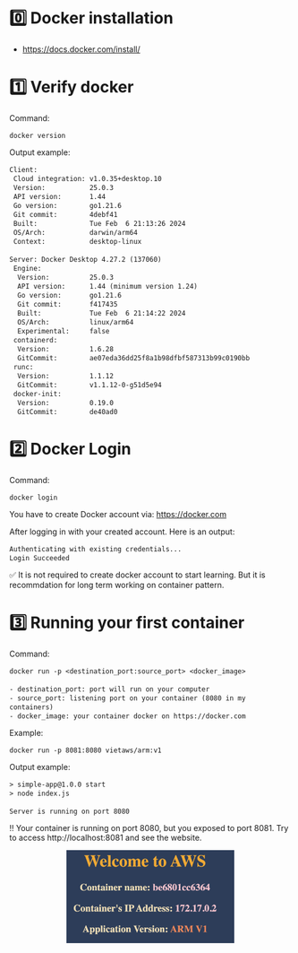 # 0️⃣ Docker installation

- https://docs.docker.com/install/

# 1️⃣ Verify docker

Command:

```
docker version
```

Output example:

```
Client:
 Cloud integration: v1.0.35+desktop.10
 Version:           25.0.3
 API version:       1.44
 Go version:        go1.21.6
 Git commit:        4debf41
 Built:             Tue Feb  6 21:13:26 2024
 OS/Arch:           darwin/arm64
 Context:           desktop-linux

Server: Docker Desktop 4.27.2 (137060)
 Engine:
  Version:          25.0.3
  API version:      1.44 (minimum version 1.24)
  Go version:       go1.21.6
  Git commit:       f417435
  Built:            Tue Feb  6 21:14:22 2024
  OS/Arch:          linux/arm64
  Experimental:     false
 containerd:
  Version:          1.6.28
  GitCommit:        ae07eda36dd25f8a1b98dfbf587313b99c0190bb
 runc:
  Version:          1.1.12
  GitCommit:        v1.1.12-0-g51d5e94
 docker-init:
  Version:          0.19.0
  GitCommit:        de40ad0
```

# 2️⃣ Docker Login

Command:

```
docker login
```

You have to create Docker account via: https://docker.com

After logging in with your created account. Here is an output:

```
Authenticating with existing credentials...
Login Succeeded
```

✅ It is not required to create docker account to start learning. But it is
recommdation for long term working on container pattern.

# 3️⃣ Running your first container

Command:

```
docker run -p <destination_port:source_port> <docker_image>

- destination_port: port will run on your computer
- source_port: listening port on your container (8080 in my containers)
- docker_image: your container docker on https://docker.com
```

Example:

```
docker run -p 8081:8080 vietaws/arm:v1
```

Output example:

```
> simple-app@1.0.0 start
> node index.js

Server is running on port 8080
```

‼️ Your container is running on port 8080, but you exposed to port 8081. Try to
access http://localhost:8081 and see the website.

<img src="../images/img1.png" alt="Your first website" style="width: 300px;display: block;margin-left:auto;margin-right:auto;" />
